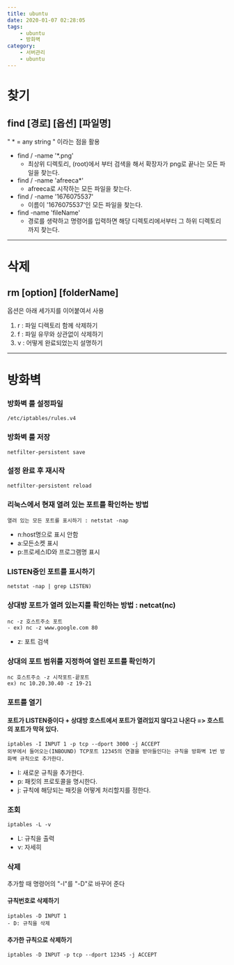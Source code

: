 ```yaml
---
title: ubuntu
date: 2020-01-07 02:28:05
tags:
    - ubuntu
    - 방화벽
category: 
    - 서버관리
    - ubuntu
---
```


# 찾기
## find [경로] [옵션] [파일명]
" * = any string " 이라는 점을 활용
- find / -name '*.png'
  - 최상위 디렉토리, (root)에서 부터 검색을 해서 확장자가 png로 끝나는 모든 파일을 찾는다.
- find / -name 'afreeca*' 
  - afreeca로 시작하는 모든 파일을 찾는다.
- find / -name '1676075537'
  - 이름이 '1676075537'인 모든 파일을 찾는다.
- find -name 'fileName'
  - 경로를 생략하고 명령어를 입력하면 해당 디렉토리에서부터 그 하위 디렉토리까지 찾는다.

***

# 삭제
## rm [option] [folderName]
옵션은 아래 세가지를 이어붙여서 사용
1. r : 파일 디렉토리 함께 삭제하기
2. f : 파일 유무와 상관없이 삭제하기
3. v : 어떻게 완료되었는지 설명하기

***

# 방화벽
### 방화벽 룰 설정파일
    /etc/iptables/rules.v4
### 방화벽 룰 저장
    netfilter-persistent save
### 설정 완료 후 재시작
    netfilter-persistent reload
### 리눅스에서 현재 열려 있는 포트를 확인하는 방법
    열려 있는 모든 포트를 표시하기 : netstat -nap
- n:host명으로 표시 안함
- a:모든소켓 표시
- p:프로세스ID와 프로그램명 표시

### LISTEN중인 포트를 표시하기
	netstat -nap | grep LISTEN)

### 상대방 포트가 열려 있는지를 확인하는 방법 : netcat(nc)
	nc -z 호스트주소 포트
	- ex) nc -z www.google.com 80
- z: 포트 검색
	
### 상대의 포트 범위를 지정하여 열린 포트를 확인하기
	nc 호스트주소 -z 시작포트-끝포트
	ex) nc 10.20.30.40 -z 19-21

### 포트를 열기
#### 포트가 LISTEN중이다 + 상대방 호스트에서 포트가 열려있지 않다고 나온다 => 호스트의 포트가 막혀 있다.
    iptables -I INPUT 1 -p tcp --dport 3000 -j ACCEPT 
    외부에서 들어오는(INBOUND) TCP포트 12345의 연결을 받아들인다는 규칙을 방화벽 1번 방화벽 규칙으로 추가한다.
- I: 새로운 규칙을 추가한다.
- p: 패킷의 프로토콜을 명시한다.
- j: 규칙에 해당되는 패킷을 어떻게 처리할지를 정한다.
	
    
### 조회
	iptables -L -v
- L: 규칙을 출력
- v: 자세히

### 삭제
추가할 때 명령어의 "-I"를 "-D"로 바꾸어 준다
#### 규칙번호로 삭제하기
	iptables -D INPUT 1
    - D: 규칙을 삭제
#### 추가한 규칙으로 삭제하기
	iptables -D INPUT -p tcp --dport 12345 -j ACCEPT 